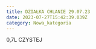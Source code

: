 ```yaml
---
title: DZIAŁKA CHLANIE 29.07.23
date: 2023-07-27T15:42:39.039Z
category: Nowa_kategoria
---
```

0﻿,7L CZYSTEJ